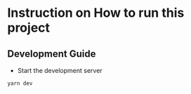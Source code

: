 # Instruction on How to run this project

## Development Guide

* Start the development server
  
```sh
yarn dev
```
